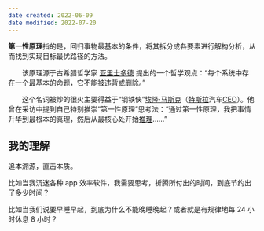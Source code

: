 ```yaml
---
date created: 2022-06-09
date modified: 2022-07-20
---
```


**第一性原理**指的是，回归事物最基本的条件，将其拆分成各要素进行解构分析，从而找到实现目标最优路径的方法。

　　该原理源于古希腊哲学家 [亚里士多德](https://wiki.mbalib.com/wiki/%E4%BA%9A%E9%87%8C%E5%A3%AB%E5%A4%9A%E5%BE%B7 "亚里士多德") 提出的一个哲学观点：“每个系统中存在一个最基本的命题，它不能被违背或删除。”

　　这个名词被炒的很火主要得益于“钢铁侠”[埃隆·马斯克](https://wiki.mbalib.com/wiki/%E5%9F%83%E9%9A%86%C2%B7%E9%A9%AC%E6%96%AF%E5%85%8B "埃隆·马斯克")（[特斯拉](https://wiki.mbalib.com/wiki/%E7%89%B9%E6%96%AF%E6%8B%89 "特斯拉")汽车[CEO](https://wiki.mbalib.com/wiki/CEO "CEO")）。他曾在采访中提到自己特别推崇“第一性原理”思考法：“通过第一性原理，我把事情升华到最根本的真理，然后从最核心处开始[推理](https://wiki.mbalib.com/wiki/%E6%8E%A8%E7%90%86 "推理")……”

## 我的理解

追本溯源，直击本质。

比如当我沉迷各种 app 效率软件，我需要思考，折腾所付出的时间，到底节约出了多少时间？

比如当我们说要早睡早起，到底为什么不能晚睡晚起？或者就是有规律地每 24 小时休息 8 小时？
